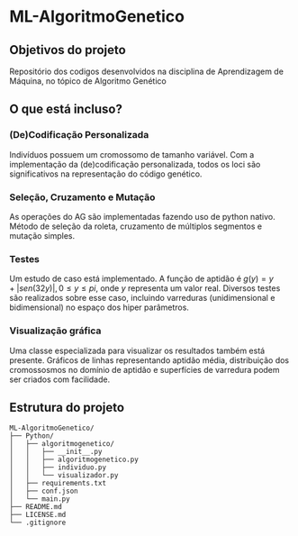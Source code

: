 # ML-AlgoritmoGenetico

## Objetivos do projeto

Repositório dos codigos desenvolvidos na disciplina de Aprendizagem de Máquina, no tópico de Algoritmo Genético

## O que está incluso?

### (De)Codificação Personalizada

Indivíduos possuem um cromossomo de tamanho variável. Com a implementação da (de)codificação personalizada, todos os loci são significativos na representação do código genético.

### Seleção, Cruzamento e Mutação

As operações do AG são implementadas fazendo uso de python nativo. Método de seleção da roleta, cruzamento de múltiplos segmentos e mutação simples.

### Testes

Um estudo de caso está implementado. A função de aptidão é $g(y) = y + |sen(32y)|, 0 \le y \le pi$, onde $y$ representa um valor real. Diversos testes são realizados sobre esse caso, incluindo varreduras (unidimensional e bidimensional) no espaço dos hiper parâmetros.

### Visualização gráfica

Uma classe especializada para visualizar os resultados também está presente. Gráficos de linhas representando aptidão média, distribuição dos cromossosmos no domínio de aptidão e superfícies de varredura podem ser criados com facilidade.

## Estrutura do projeto

```text
ML-AlgoritmoGenetico/
├── Python/
│   ├── algoritmogenetico/
│   │   ├── __init__.py
│   │   ├── algoritmogenetico.py
│   │   ├── individuo.py
│   │   └── visualizador.py
│   ├── requirements.txt
│   ├── conf.json
│   └── main.py
├── README.md
├── LICENSE.md
└── .gitignore
```
